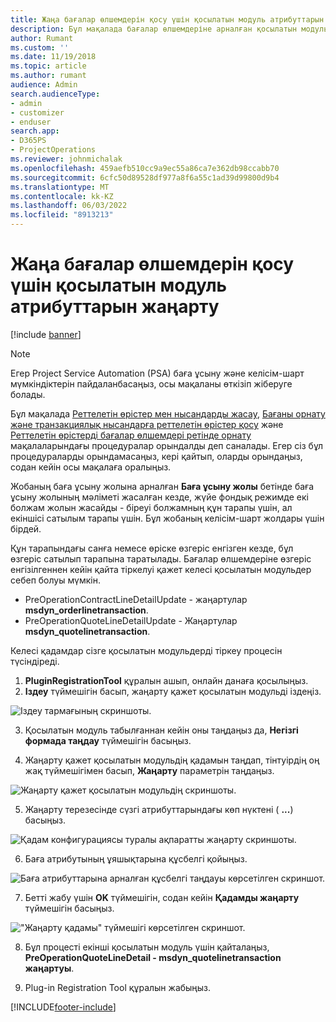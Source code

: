 ```yaml
---
title: Жаңа бағалар өлшемдерін қосу үшін қосылатын модуль атрибуттарын жаңарту
description: Бұл мақалада бағалар өлшемдеріне арналған қосылатын модуль атрибуттарын жаңарту туралы ақпарат берілген.
author: Rumant
ms.custom: ''
ms.date: 11/19/2018
ms.topic: article
ms.author: rumant
audience: Admin
search.audienceType:
- admin
- customizer
- enduser
search.app:
- D365PS
- ProjectOperations
ms.reviewer: johnmichalak
ms.openlocfilehash: 459aefb510cc9a9ec55a86ca7e362db98ccabb70
ms.sourcegitcommit: 6cfc50d89528df977a8f6a55c1ad39d99800d9b4
ms.translationtype: MT
ms.contentlocale: kk-KZ
ms.lasthandoff: 06/03/2022
ms.locfileid: "8913213"
---
```

# <a name="update-plug-in-attributes-to-include-new-pricing-dimensions"></a>Жаңа бағалар өлшемдерін қосу үшін қосылатын модуль атрибуттарын жаңарту

[!include [banner](../includes/psa-now-project-operations.md)]

> [!NOTE]
> Егер Project Service Automation (PSA) баға ұсыну және келісім-шарт мүмкіндіктерін пайдаланбасаңыз, осы мақаланы өткізіп жіберуге болады.

Бұл мақалада [Реттелетін өрістер мен нысандарды жасау](create-custom-fields-entities.md), [Бағаны орнату және транзакциялық нысандарға реттелетін өрістер қосу](field-references.md) және [Реттелетін өрістерді бағалар өлшемдері ретінде орнату](set-up-pricing-dimensions.md) мақалаларындағы процедуралар орындалды деп саналады. Егер сіз бұл процедураларды орындамасаңыз, кері қайтып, оларды орындаңыз, содан кейін осы мақалаға оралыңыз.

Жобаның баға ұсыну жолына арналған **Баға ұсыну жолы** бетінде баға ұсыну жолының мәліметі жасалған кезде, жүйе фондық режимде екі болжам жолын жасайды - біреуі болжамның құн тарапы үшін, ал екіншісі сатылым тарапы үшін. Бұл жобаның келісім-шарт жолдары үшін бірдей.

Құн тарапындағы санға немесе өріске өзгеріс енгізген кезде, бұл өзгеріс сатылып тарапына таратылады. Бағалар өлшемдеріне өзгеріс енгізілгеннен кейін қайта тіркелуі қажет келесі қосылатын модульдер себеп болуы мүмкін.

- PreOperationContractLineDetailUpdate - жаңартулар **msdyn_orderlinetransaction**.
- PreOperationQuoteLineDetailUpdate - Жаңартулар **msdyn_quotelinetransaction**.

Келесі қадамдар сізге қосылатын модульдерді тіркеу процесін түсіндіреді.

1. **PluginRegistrationTool** құралын ашып, онлайн данаға қосылыңыз.
2. **Іздеу** түймешігін басып, жаңарту қажет қосылатын модульді іздеңіз.

 ![Іздеу тармағының скриншоты.](media/PRT-1.png)

3. Қосылатын модуль табылғаннан кейін оны таңдаңыз да, **Негізгі формада таңдау** түймешігін басыңыз.

4. Жаңарту қажет қосылатын модульдің қадамын таңдап, тінтуірдің оң жақ түймешігімен басып, **Жаңарту** параметрін таңдаңыз.

 ![Жаңарту қажет қосылатын модульдің скриншоты.](media/PRT-2.png)
 
5. Жаңарту терезесінде сүзгі атрибуттарындағы көп нүктені ( **...**) басыңыз.

 ![Қадам конфигурациясы туралы ақпаратты жаңарту скриншоты.](media/PRT-3.png)
 
6. Баға атрибутының ұяшықтарына құсбелгі қойыңыз.

 ![Баға атрибуттарына арналған құсбелгі таңдауы көрсетілген скриншот.](media/PRT-4.png)

7. Бетті жабу үшін **OK** түймешігін, содан кейін **Қадамды жаңарту** түймешігін басыңыз.

 !["Жаңарту қадамы" түймешігі көрсетілген скриншот.](media/PRT-5.png)
 
8. Бұл процесті екінші қосылатын модуль үшін қайталаңыз, **PreOperationQuoteLineDetail - msdyn_quotelinetransaction жаңартуы**.

9. Plug-in Registration Tool құралын жабыңыз.



[!INCLUDE[footer-include](../includes/footer-banner.md)]
